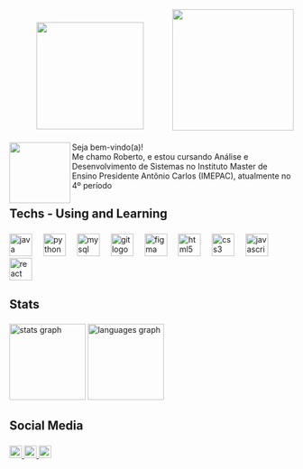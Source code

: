 <img align="right" height="215" src="https://media.tenor.com/txECdK7fodoAAAAi/blood-born-doll.gif"  />

###

<div align="center">
  <img height="190" src="https://camo.githubusercontent.com/24a531d901de0f343818ac5ded7fca0572ab2d194d2c87ec7e869667d1ac82b7/68747470733a2f2f6d656469612e74656e6f722e636f6d2f67694e727a54307451477341414141692f626f6e666972652d6461726b2d736f756c732e676966"  />
</div>

###

<img align="left" height="108" src="https://camo.githubusercontent.com/8dae24f23d38a18c0d415ed12dfac4b27ce4b52e01d41f395182e306331fcc78/68747470733a2f2f6d656469612e74656e6f722e636f6d2f563762627a695f4531514941414141692f626c6f6f64626f726e652d66726f6d736f6674776172652e676966"  />

###

<p align="left">Seja bem-vindo(a)!<br>
  Me chamo Roberto, e estou cursando Análise e Desenvolvimento de Sistemas no Instituto Master de Ensino Presidente Antônio Carlos (IMEPAC), atualmente no 4º período </p>

###

<h2 align="left">Techs - Using and Learning</h2>

###

<div align="left">
  <img src="https://skillicons.dev/icons?i=java" height="40" alt="java logo"  />
  <img width="12" />
  <img src="https://skillicons.dev/icons?i=py" height="40" alt="python logo"  />
  <img width="12" />
  <img src="https://skillicons.dev/icons?i=mysql" height="40" alt="mysql logo"  />
  <img width="12" />
  <img src="https://skillicons.dev/icons?i=git" height="40" alt="git logo"  />
  <img width="12" />
  <img src="https://skillicons.dev/icons?i=figma" height="40" alt="figma logo"  />
  <img width="12" />
  <img src="https://skillicons.dev/icons?i=html" height="40" alt="html5 logo"  />
  <img width="12" />
  <img src="https://skillicons.dev/icons?i=css" height="40" alt="css3 logo"  />
  <img width="12" />
  <img src="https://skillicons.dev/icons?i=js" height="40" alt="javascript logo"  />
  <img width="12" />
  <img src="https://skillicons.dev/icons?i=react" height="40" alt="react logo"  />
</div>

###

<h2 align="left">Stats</h2>

###

<div align="left">
  <img src="https://github-readme-stats.vercel.app/api?username=robertonetoz&hide_title=false&hide_rank=false&show_icons=true&include_all_commits=false&count_private=true&disable_animations=false&theme=midnight-purple&locale=en&hide_border=false&order=1" height="135" alt="stats graph"  />
  <img src="https://github-readme-stats.vercel.app/api/top-langs?username=robertonetoz&locale=en&hide_title=false&layout=compact&card_width=320&langs_count=5&theme=midnight-purple&hide_border=false&order=2" height="135" alt="languages graph"  />
</div>

###

<h2 align="left">Social Media</h2>

###

<div align="left">
  <a href="https://api.whatsapp.com/send?phone=5534984286696" target="_blank">
    <img src="https://img.shields.io/static/v1?message=Whatsapp&logo=whatsapp&label=&color=25D366&logoColor=white&labelColor=&style=for-the-badge" height="22" alt="whatsapp logo"  />
  </a>
  <a href="mailto:robertoneto.campos@gmail.com" target="_blank">
    <img src="https://img.shields.io/static/v1?message=Gmail&logo=gmail&label=&color=D14836&logoColor=white&labelColor=&style=for-the-badge" height="22" alt="gmail logo"  />
  </a>
  <a href="https://www.instagram.com/robertonetoz/" target="_blank">
    <img src="https://img.shields.io/static/v1?message=Instagram&logo=instagram&label=&color=E4405F&logoColor=white&labelColor=&style=for-the-badge" height="22" alt="instagram logo"  />
  </a>
</div>

###
